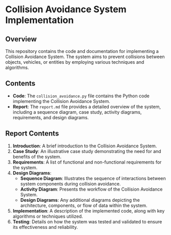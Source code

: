 # Collision Avoidance System Implementation

## Overview
This repository contains the code and documentation for implementing a Collision Avoidance System. The system aims to prevent collisions between objects, vehicles, or entities by employing various techniques and algorithms.

## Contents
- **Code**: The `collision_avoidance.py` file contains the Python code implementing the Collision Avoidance System.
- **Report**: The `report.md` file provides a detailed overview of the system, including a sequence diagram, case study, activity diagrams, requirements, and design diagrams.

## Report Contents
1. **Introduction**: A brief introduction to the Collision Avoidance System.
2. **Case Study**: An illustrative case study demonstrating the need for and benefits of the system.
3. **Requirements**: A list of functional and non-functional requirements for the system.
4. **Design Diagrams**:
   - **Sequence Diagram**: Illustrates the sequence of interactions between system components during collision avoidance.
   - **Activity Diagram**: Presents the workflow of the Collision Avoidance System.
   - **Design Diagrams**: Any additional diagrams depicting the architecture, components, or flow of data within the system.
5. **Implementation**: A description of the implemented code, along with key algorithms or techniques utilized.
6. **Testing**: Details on how the system was tested and validated to ensure its effectiveness and reliability.


